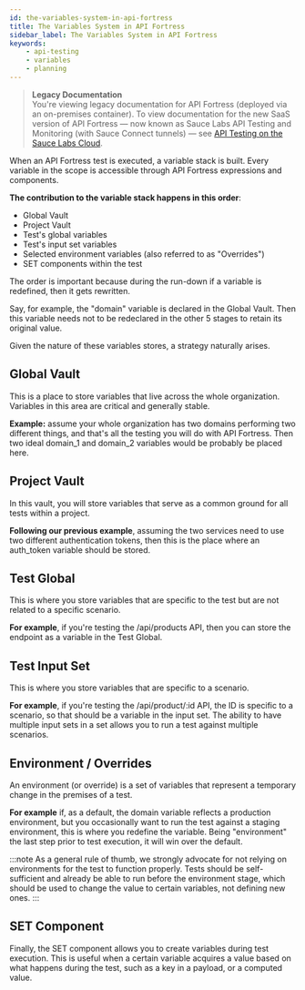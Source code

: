 ```yaml
---
id: the-variables-system-in-api-fortress
title: The Variables System in API Fortress
sidebar_label: The Variables System in API Fortress
keywords:
    - api-testing
    - variables
    - planning
---
```


>**Legacy Documentation**<br/>You're viewing legacy documentation for API Fortress (deployed via an on-premises container). To view documentation for the new SaaS version of API Fortress &#8212; now known as Sauce Labs API Testing and Monitoring (with Sauce Connect tunnels) &#8212; see [API Testing on the Sauce Labs Cloud](/api-testing/).

When an API Fortress test is executed, a variable stack is built. Every variable in the scope is accessible through API Fortress expressions and components.

__The contribution to the variable stack happens in this order__:

- Global Vault
- Project Vault
- Test's global variables
- Test's input set variables
- Selected environment variables (also referred to as "Overrides")
- SET components within the test    

The order is important because during the run-down if a variable is redefined, then it gets rewritten.

Say, for example, the "domain" variable is declared in the Global Vault. Then this variable needs not to be redeclared in the other 5 stages to retain its original value.

Given the nature of these variables stores, a strategy naturally arises.

## Global Vault

This is a place to store variables that live across the whole organization. Variables in this area are critical and generally stable.  


**Example:** assume your whole organization has two domains performing two different things, and that's all the testing you will do with API Fortress. Then two ideal domain\_1 and domain\_2 variables would be probably be placed here.

## Project Vault

In this vault, you will store variables that serve as a common ground for all tests within a project.  


**Following our previous example**, assuming the two services need to use two different authentication tokens, then this is the place where an auth\_token variable should be stored.

## Test Global

This is where you store variables that are specific to the test but are not related to a specific scenario.  


**For example**, if you're testing the /api/products API, then you can store the endpoint as a variable in the Test Global.

## Test Input Set

This is where you store variables that are specific to a scenario.  

**For example**, if you're testing the /api/product/:id API, the ID is specific to a scenario, so that should be a variable in the input set. The ability to have multiple input sets in a set allows you to run a test against multiple scenarios.

## Environment / Overrides

An environment (or override) is a set of variables that represent a temporary change in the premises of a test.


**For example** if, as a default, the domain variable reflects a production environment, but you occasionally want to run the test against a staging environment, this is where you redefine the variable. Being "environment" the last step prior to test execution, it will win over the default.

:::note
As a general rule of thumb, we strongly advocate for not relying on environments for the test to function properly. Tests should be self-sufficient and already be able to run before the environment stage, which should be used to change the value to certain variables, not defining new ones.
:::

## SET Component

Finally, the SET component allows you to create variables during test execution. This is useful when a certain variable acquires a value based on what happens during the test, such as a key in a payload, or a computed value.
